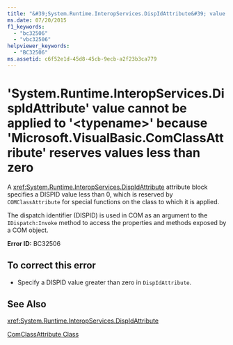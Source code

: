 ```yaml
---
title: "&#39;System.Runtime.InteropServices.DispIdAttribute&#39; value cannot be applied to &#39;&lt;typename&gt;&#39; because &#39;Microsoft.VisualBasic.ComClassAttribute&#39; reserves values less than zero"
ms.date: 07/20/2015
f1_keywords: 
  - "bc32506"
  - "vbc32506"
helpviewer_keywords: 
  - "BC32506"
ms.assetid: c6f52e1d-45d8-45cb-9ecb-a2f23b3ca779
---
```

# &#39;System.Runtime.InteropServices.DispIdAttribute&#39; value cannot be applied to &#39;&lt;typename&gt;&#39; because &#39;Microsoft.VisualBasic.ComClassAttribute&#39; reserves values less than zero
A <xref:System.Runtime.InteropServices.DispIdAttribute> attribute block specifies a DISPID value less than 0, which is reserved by `COMClassAttribute` for special functions on the class to which it is applied.  
  
 The dispatch identifier (DISPID) is used in COM as an argument to the `IDispatch:Invoke` method to access the properties and methods exposed by a COM object.  
  
 **Error ID:** BC32506  
  
## To correct this error  
  
- Specify a DISPID value greater than zero in `DispIdAttribute`.  
  
## See Also  
 <xref:System.Runtime.InteropServices.DispIdAttribute>  
   
   
 [ComClassAttribute Class](http://msdn.microsoft.com/library/5c2f0835-9210-47dc-bc59-5c1769953574)
